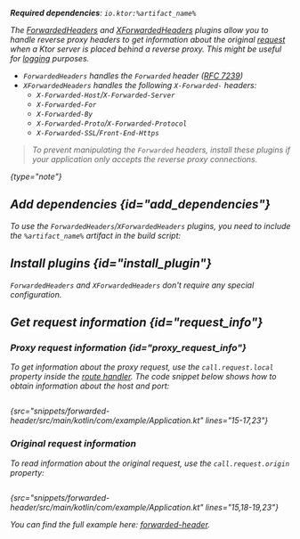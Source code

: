 [//]: # (title: Forwarded headers)

<show-structure for="chapter" depth="2"/>

<var name="artifact_name" value="ktor-server-forwarded-header"/>
<var name="package_name" value="io.ktor.server.plugins.forwardedheaders"/>

<tldr>
<p>
<b>Required dependencies</b>: <code>io.ktor:%artifact_name%</code>
</p>
<var name="example_name" value="forwarded-header"/>
<include from="lib.topic" element-id="download_example"/>
</tldr>

The [ForwardedHeaders](https://api.ktor.io/ktor-server/ktor-server-plugins/ktor-server-forwarded-header/io.ktor.server.plugins.forwardedheaders/-forwarded-headers.html) and [XForwardedHeaders](https://api.ktor.io/ktor-server/ktor-server-plugins/ktor-server-forwarded-header/io.ktor.server.plugins.forwardedheaders/-x-forwarded-headers.html) plugins allow you to handle reverse proxy headers to get information about the original [request](requests.md) when a Ktor server is placed behind a reverse proxy. This might be useful for [logging](logging.md) purposes.

* `ForwardedHeaders` handles the `Forwarded` header ([RFC 7239](https://tools.ietf.org/html/rfc7239))
* `XForwardedHeaders` handles the following `X-Forwarded-` headers:
   - `X-Forwarded-Host`/`X-Forwarded-Server` 
   - `X-Forwarded-For` 
   - `X-Forwarded-By`
   - `X-Forwarded-Proto`/`X-Forwarded-Protocol`
   - `X-Forwarded-SSL`/`Front-End-Https`

> To prevent manipulating the `Forwarded` headers, install these plugins if your application only accepts the reverse proxy connections.
> 
{type="note"}


## Add dependencies {id="add_dependencies"}
To use the `ForwardedHeaders`/`XForwardedHeaders` plugins, you need to include the `%artifact_name%` artifact in the build script:

<include from="lib.topic" element-id="add_ktor_artifact"/>


## Install plugins {id="install_plugin"}

<tabs>
<tab title="ForwardedHeader">

<var name="plugin_name" value="ForwardedHeaders"/>
<include from="lib.topic" element-id="install_plugin"/>

</tab>

<tab title="XForwardedHeader">

<var name="plugin_name" value="XForwardedHeaders"/>
<include from="lib.topic" element-id="install_plugin"/>

</tab>
</tabs>


`ForwardedHeaders` and `XForwardedHeaders` don't require any special configuration.


## Get request information {id="request_info"}

### Proxy request information {id="proxy_request_info"}

To get information about the proxy request, use the `call.request.local` property inside the [route handler](Routing_in_Ktor.md#define_route).
The code snippet below shows how to obtain information about the host and port:

```kotlin
```
{src="snippets/forwarded-header/src/main/kotlin/com/example/Application.kt" lines="15-17,23"}



### Original request information

To read information about the original request, use the `call.request.origin` property:

```kotlin
```
{src="snippets/forwarded-header/src/main/kotlin/com/example/Application.kt" lines="15,18-19,23"}

You can find the full example here: [forwarded-header](https://github.com/ktorio/ktor-documentation/tree/%current-branch%/codeSnippets/snippets/forwarded-header).
